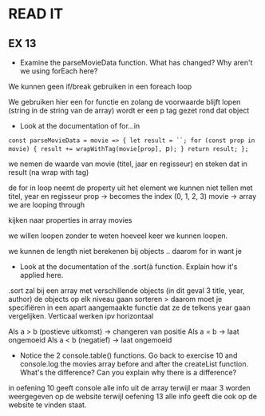 # READ IT
## EX 13
* Examine the parseMovieData function. What has changed? Why aren't we using forEach here? 

We kunnen geen if/break gebruiken in een foreach loop

We gebruiken hier een for functie en zolang de voorwaarde blijft lopen (string in de string van de array)
wordt er een p tag gezet rond dat object





* Look at the documentation of for...in

`const parseMovieData = movie => {
  let result = ``;
  for (const prop in movie) {
    result += wrapWithTag(movie[prop], `p`);
  }
  return result;
};`

we nemen de waarde van movie (titel, jaar en regisseur) en steken dat in result (na wrap with tag)

de for in loop neemt de property uit het element
we kunnen niet tellen met titel, year en regisseur
prop -> becomes the index (0, 1, 2, 3)
movie ->  array we are looping through

kijken naar properties in array movies

we willen loopen zonder te weten hoeveel keer we kunnen loopen.

we kunnen de length niet berekenen bij objects .. daarom for in want je 




* Look at the documentation of the .sort(à function. Explain how it's applied here.



.sort zal bij een array met verschillende objects (in dit geval 3 title, year, author) de objects op elk niveau gaan sorteren > daarom moet je specifiëren in een apart aangemaakte functie dat ze de telkens year gaan vergelijken. Verticaal werken ipv horizontaal

Als a > b (postieve uitkomst) -> changeren van positie
Als a = b -> laat ongemoeid
Als a < b (negatief) -> laat ongemoeid





* Notice the 2 console.table() functions. Go back to exercise 10 and console.log the movies array  before and after the createList function. What's the difference? Can you explain why there is a difference?

in oefening 10 geeft console alle info uit de array terwijl er maar 3 worden weergegeven op de website
terwijl oefening 13 alle info geeft die ook op de website te vinden staat. 